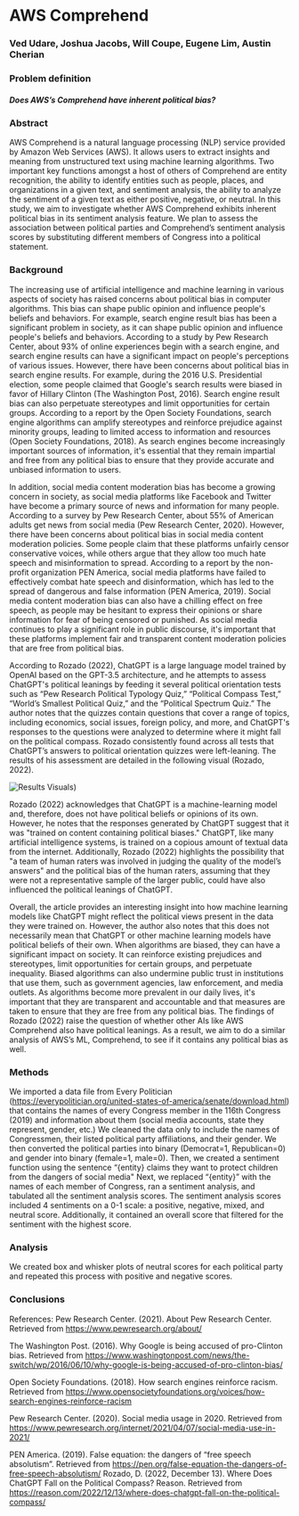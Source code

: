 # AWS Comprehend
### Ved Udare, Joshua Jacobs, Will Coupe, Eugene Lim, Austin Cherian

### Problem definition

##### Does AWS’s Comprehend have inherent political bias? 


### Abstract 


AWS Comprehend is a natural language processing (NLP) service provided by Amazon Web Services (AWS). It allows users to extract insights and meaning from unstructured text using machine learning algorithms. Two important key functions amongst a host of others of Comprehend are entity recognition, the ability to identify entities such as people, places, and organizations in a given text, and sentiment analysis, the ability to analyze the sentiment of a given text as either positive, negative, or neutral. In this study, we aim to investigate whether AWS Comprehend exhibits inherent political bias in its sentiment analysis feature. We plan to assess the association between political parties and Comprehend’s sentiment analysis scores by substituting different members of Congress into a political statement.


### Background 
The increasing use of artificial intelligence and machine learning in various aspects of society has raised concerns about political bias in computer algorithms. This bias can shape public opinion and influence people's beliefs and behaviors. For example, search engine result bias has been a significant problem in society, as it can shape public opinion and influence people's beliefs and behaviors. According to a study by Pew Research Center, about 93% of online experiences begin with a search engine, and search engine results can have a significant impact on people's perceptions of various issues. However, there have been concerns about political bias in search engine results. For example, during the 2016 U.S. Presidential election, some people claimed that Google's search results were biased in favor of Hillary Clinton (The Washington Post, 2016). Search engine result bias can also perpetuate stereotypes and limit opportunities for certain groups. According to a report by the Open Society Foundations, search engine algorithms can amplify stereotypes and reinforce prejudice against minority groups, leading to limited access to information and resources (Open Society Foundations, 2018). As search engines become increasingly important sources of information, it's essential that they remain impartial and free from any political bias to ensure that they provide accurate and unbiased information to users.


In addition, social media content moderation bias has become a growing concern in society, as social media platforms like Facebook and Twitter have become a primary source of news and information for many people. According to a survey by Pew Research Center, about 55% of American adults get news from social media (Pew Research Center, 2020). However, there have been concerns about political bias in social media content moderation policies. Some people claim that these platforms unfairly censor conservative voices, while others argue that they allow too much hate speech and misinformation to spread. According to a report by the non-profit organization PEN America, social media platforms have failed to effectively combat hate speech and disinformation, which has led to the spread of dangerous and false information (PEN America, 2019). Social media content moderation bias can also have a chilling effect on free speech, as people may be hesitant to express their opinions or share information for fear of being censored or punished. As social media continues to play a significant role in public discourse, it's important that these platforms implement fair and transparent content moderation policies that are free from political bias.


According to Rozado (2022), ChatGPT is a large language model trained by OpenAI based on the GPT-3.5 architecture, and he attempts to assess ChatGPT's political leanings by feeding it several political orientation tests such as “Pew Research Political Typology Quiz,” “Political Compass Test,” “World’s Smallest Political Quiz,” and the “Political Spectrum Quiz.” The author notes that the quizzes contain questions that cover a range of topics, including economics, social issues, foreign policy, and more, and ChatGPT's responses to the questions were analyzed to determine where it might fall on the political compass. Rozado consistently found across all tests that ChatGPT’s answers to political orientation quizzes were left-leaning. The results of his assessment are detailed in the following visual (Rozado, 2022).

![Results Visuals](https://github.com/joshuajacobs2020/QTM-350---Group-4/raw/main/results.png))


Rozado (2022) acknowledges that ChatGPT is a machine-learning model and, therefore, does not have political beliefs or opinions of its own. However, he notes that the responses generated by ChatGPT suggest that it was "trained on content containing political biases." ChatGPT, like many artificial intelligence systems, is trained on a copious amount of textual data from the internet. Additionally, Rozado (2022) highlights the possibility that "a team of human raters was involved in judging the quality of the model’s answers" and the political bias of the human raters, assuming that they were not a representative sample of the larger public, could have also influenced the political leanings of ChatGPT.


Overall, the article provides an interesting insight into how machine learning models like ChatGPT might reflect the political views present in the data they were trained on. However, the author also notes that this does not necessarily mean that ChatGPT or other machine learning models have political beliefs of their own. When algorithms are biased, they can have a significant impact on society. It can reinforce existing prejudices and stereotypes, limit opportunities for certain groups, and perpetuate inequality. Biased algorithms can also undermine public trust in institutions that use them, such as government agencies, law enforcement, and media outlets. As algorithms become more prevalent in our daily lives, it's important that they are transparent and accountable and that measures are taken to ensure that they are free from any political bias. The findings of Rozado (2022) raise the question of whether other AIs like AWS Comprehend also have political leanings. As a result, we aim to do a similar analysis of AWS’s ML, Comprehend, to see if it contains any political bias as well. 


### Methods
We imported a data file from Every Politician (https://everypolitician.org/united-states-of-america/senate/download.html) that contains the names of every Congress member in the 116th Congress (2019) and information about them (social media accounts, state they represent, gender, etc.) 
We cleaned the data only to include the names of Congressmen, their listed political party affiliations, and their gender. 
We then converted the political parties into binary (Democrat=1, Republican=0) and gender into binary (female=1, male=0). 
Then, we created a sentiment function using the sentence “{entity} claims they want to protect children from the dangers of social media"
Next, we replaced “{entity}” with the names of each member of Congress, ran a sentiment analysis, and tabulated all the sentiment analysis scores. The sentiment analysis scores included 4 sentiments on a 0-1 scale: a positive, negative, mixed, and neutral score. Additionally, it contained an overall score that filtered for the sentiment with the highest score.


### Analysis
We created box and whisker plots of neutral scores for each political party and repeated this process with positive and negative scores. 


### Conclusions



References:
Pew Research Center. (2021). About Pew Research Center. Retrieved from https://www.pewresearch.org/about/


The Washington Post. (2016). Why Google is being accused of pro-Clinton bias. Retrieved from https://www.washingtonpost.com/news/the-switch/wp/2016/06/10/why-google-is-being-accused-of-pro-clinton-bias/


Open Society Foundations. (2018). How search engines reinforce racism. Retrieved from https://www.opensocietyfoundations.org/voices/how-search-engines-reinforce-racism




Pew Research Center. (2020). Social media usage in 2020. Retrieved from https://www.pewresearch.org/internet/2021/04/07/social-media-use-in-2021/




PEN America. (2019). False equation: the dangers of “free speech absolutism”. Retrieved from https://pen.org/false-equation-the-dangers-of-free-speech-absolutism/
Rozado, D. (2022, December 13). Where Does ChatGPT Fall on the Political Compass? Reason. Retrieved from https://reason.com/2022/12/13/where-does-chatgpt-fall-on-the-political-compass/